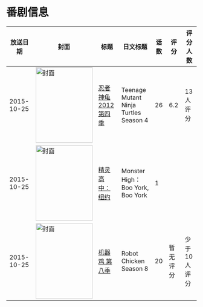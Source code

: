 # 番剧信息

|放送日期|封面|标题|日文标题|话数|评分|评分人数|
|---|---|---|---|---|---|---|
|2015-10-25|<img src="https://lain.bgm.tv/pic/cover/c/1c/8b/159355_wjgEe.jpg" alt="封面" style="width:150px;height:200px;object-fit:cover;">|[忍者神龟 2012 第四季](https://bangumi.tv/subject/159355)|Teenage Mutant Ninja Turtles Season 4|26|6.2|13人评分|
|2015-10-25|<img src="https://lain.bgm.tv/pic/cover/c/5c/05/523377_Lb02N.jpg" alt="封面" style="width:150px;height:200px;object-fit:cover;">|[精灵高中：纽约](https://bangumi.tv/subject/523377)|Monster High：Boo York, Boo York|1|||
|2015-10-25|<img src="https://lain.bgm.tv/pic/cover/c/d8/f2/213760_yE70A.jpg" alt="封面" style="width:150px;height:200px;object-fit:cover;">|[机器鸡 第八季](https://bangumi.tv/subject/213760)|Robot Chicken Season 8|20|暂无评分|少于10人评分|
